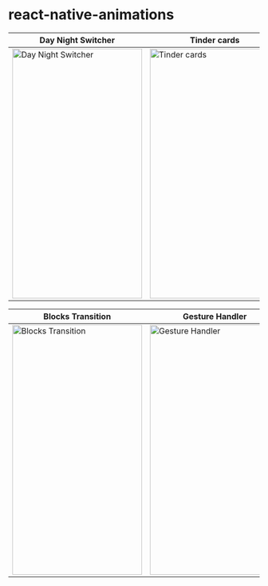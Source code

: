 # react-native-animations

| Day Night Switcher | Tinder cards | Cards rotation |
| -------------- | -------------- | -------------- |
| <img src="https://user-images.githubusercontent.com/71637814/218282832-1b1780e4-b9f6-4fc6-86ed-02db24cf28f2.gif" alt="Day Night Switcher " width="260" height="500"/> | <img src="https://user-images.githubusercontent.com/71637814/216473048-b8c7f694-bf38-4dfa-8ea2-bf9ad9ab3ac7.gif" alt="Tinder cards" width="260" height="500"/> | <img src="https://user-images.githubusercontent.com/71637814/217364570-13ca00db-8c19-4a66-acf4-53e0a1ac953d.gif" alt="Cards rotation" width="260" height="500"/> |

| Blocks Transition  | Gesture Handler | Loader |
| -------------- | -------------- | -------------- |
| <img src="https://user-images.githubusercontent.com/71637814/216814829-1df39dea-e7cb-46a3-83e2-52b2b2c0790c.gif" alt="Blocks Transition" width="260" height="500"/> | <img src="https://user-images.githubusercontent.com/71637814/216558790-ea137a45-4af8-4188-a2dd-812e986ee143.gif" alt="Gesture Handler" width="260" height="500"/> | <img src="https://user-images.githubusercontent.com/71637814/216469832-4de5e1be-463c-4d72-81b3-9ca6d1f20f33.gif" alt="Loader" width="260" height="500"/> |
